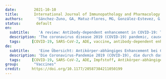 ```yaml
---
date:        2021-10-10
title:       International Journal of Immunopathology and Pharmacology 
authors:      'Sánchez-Zuno, GA, Matuz-Flores, MG, González-Estevez, G, et al.'
status:       default
en:
  subtitle:    'A review: Antibody-dependent enhancement in COVID-19: The not so friendly side of antibodies'
  description: 'The coronavirus disease 2019 (COVID-19) pandemic, caused by severe acute respiratory syndrome coronavirus 2 (SARS-CoV-2), represents an unprecedented global public health emergency with economic and social consequences. One of the main concerns in the development of vaccines is the antibody-dependent enhancement phenomenon, better known as ADE. In this review, we provide an overview of SARS-CoV-2 infection as well as the immune response generated by the host. On the bases of this principle, we also describe what is known about the ADE phenomenon in various viral infections and its possible role as a limiting factor in the development of new vaccines and therapeutic strategies.'
  tags:     [COVID-19, SARS-CoV-2, ADE, vaccine, antibody-dependent enhancement]
de: 
  subtitle:    'Eine Übersicht: Antikörper-abhängiges Enhancement bei COVID-19: Die nicht so freundliche Seite der Antikörper'
  description: 'Die Coronavirus-Pandemie 2019 (COVID-19), die durch das schwere akute respiratorische Syndrom Coronavirus 2 (SARS-CoV-2) verursacht wird, stellt einen beispiellosen globalen Gesundheitsnotstand mit wirtschaftlichen und sozialen Folgen dar. Eines der Hauptprobleme bei der Entwicklung von Impfstoffen ist das Phänomen des Antikörper-abhängigen Enhancements, besser bekannt als ADE. In dieser Übersicht geben wir einen Überblick über die SARS-CoV-2-Infektion und die vom Wirt ausgelöste Immunantwort. Auf der Grundlage dieses Prinzips beschreiben wir auch, was über das ADE-Phänomen bei verschiedenen Virusinfektionen bekannt ist, und seine mögliche Rolle als limitierender Faktor bei der Entwicklung neuer Impfstoffe und therapeutischer Strategien.'
  tags:     [COVID-19, SARS-CoV-2, ADE, Impfstoff, Antikörper-abhängiges Enhancement]
group:       "Vaccines"
credit:     https://doi.org/10.1177/20587384211050199
---
```

